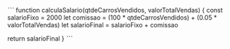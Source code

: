 ˋˋˋ 
 function calculaSalario(qtdeCarrosVendidos, valorTotalVendas) {
 const salarioFixo = 2000
 let comissao = (100 * qtdeCarrosVendidos) + (0.05 * valorTotalVendas)
 let salarioFinal = salarioFixo + comissao

 return salarioFinal
}
ˋˋˋ 
